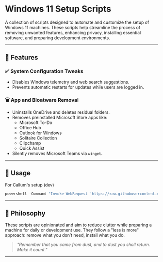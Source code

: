 # Windows 11 Setup Scripts

A collection of scripts designed to automate and customize the setup of Windows 11 machines. These scripts help streamline the process of removing unwanted features, enhancing privacy, installing essential software, and preparing development environments.

---

## 🔧 Features

### ✅ System Configuration Tweaks
- Disables Windows telemetry and web search suggestions.
- Prevents automatic restarts for updates while users are logged in.

### 🗑 App and Bloatware Removal
- Uninstalls OneDrive and deletes residual folders.
- Removes preinstalled Microsoft Store apps like:
  - Microsoft To-Do
  - Office Hub
  - Outlook for Windows
  - Solitaire Collection
  - Clipchamp
  - Quick Assist
- Silently removes Microsoft Teams via `winget`.

---

## 🚀 Usage

For Callum's setup (dev)
```powershell
powershell -Command "Invoke-WebRequest 'https://raw.githubusercontent.com/howzitcal/quick11/refs/heads/main/callum_start.bat' -OutFile '$env:TEMP\temp_script.bat'; Start-Process '$env:TEMP\temp_script.bat'"
```

---

## 🧠 Philosophy

These scripts are opinionated and aim to reduce clutter while preparing a machine for daily or development use. They follow a "less is more" approach: remove what you don’t need, install what you do.

> _"Remember that you came from dust, and to dust you shall return. Make it count."_

---
